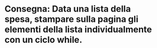 Consegna:
Data una lista della spesa, stampare sulla pagina gli elementi della lista individualmente con un ciclo while.
===
